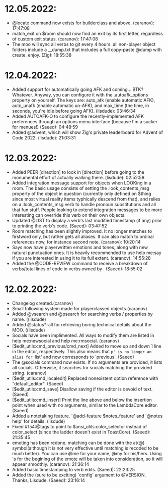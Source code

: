 # 12.05.2022:
- @locate command now exists for builderclass and above. (caranov): 17:47:08
- match_exit on $room should now find an exit by its first letter, regardless of custom exit status. (caranov): 17:47:08
- The moo will sync all verbs to git every 4 hours. all non-player object folders include a __dump.txt that includes a full copy-paste @dump with create. enjoy. (Zig): 18:55:38
# 12.04.2022:
- Added support for automatically going AFK and coming... BTK? Whatever. Anyway, you can configure it with the .autoafk_options property on yourself. The keys are: auto_afk (enable automatic AFK), auto_unafk (enable automatic un-AFK), and max_time (the time, in seconds, you're idle before going AFK). (lisdude): 03:46:34
- Added AUTOAFK-O to configure the recently-implemented AFK preferences through an options menu interface (because I'm a sucker for menues!) (Saeed): 04:48:59
- Added @advent, which will show Zig's private leaderboard for Advent of Code 2022. (lisdude): 21:03:31
# 12.03.2022:
- Added PEER [direction] to look in [direction] before going to the monumental effort of actually walking there. (lisdude): 02:52:58
- Added integration message support for objects when LOOKing in a room. The basic usage consists of setting the .look_contents_msg property of the object in question (currently only defined on $thing since most virtual reality items typhically descend from that), and relies on a :look_contents_msg verb to handle pronoun substitutions and all that fun stuff. People looking to extend integration messages to be more interesting can override this verb on their own objects.
- Updated @LIST to display a verb's last modified timestamp (if any) prior to printing the verb's code. (Saeed): 03:47:52
- Room matching has been slightly improved. It no longer matches to firstword only, but rather gets all aliases. It can also match to ordinal references now, for instance second note. (caranov): 10:20:14
- Says now have playerwritten emotions and tones, along with new natural punctuation ones. It is heavily recommended to use help me:say if you are interested in using it to its full extent. (caranov): 14:55:28
- Added the @CODE-REVIEW <player> command to receive a breakdown of verbs/total lines of code in verbs owned by <player>. (Saeed): 18:55:02
# 12.02.2022:
- Changelog created.(caranov)
- Small following system made for playerclassed objects.(caranov)
- Added @vsearch and @psearch for searching verbs / properties by name. ((lisdude)
- Added @status*-all for retrieving boring technical details about the MOO. ((lisdude)
- Socials have been implimented. All ways to modify them are listed in help me:newsocial and help me:rmsocial. (caranov)
- [$edit_utils:cmd_previous/cmd_next] Added to move up and down 1 line in the editor, respectively. This also means that `p' is no longer an alias for `list' and now corresponds to `previous'. (Saeed)
- The @socials command now exists. If no arguments are provided, it lists all socials. Otherwise, it searches for socials matching the provided string. (caranov)
- [$edit_utils:cmd_localedit] Replaced nonexistent option reference with "default_editor". (Saeed)
- [$edit_utils:cmd_save] Disallow saving if the editor is devoid of text. (Saeed)
- [$edit_utils:cmd_insert] Print the line above and below the insertion point when used with no arguments, similar to the LambdaCore editor. (Saeed)
- Added a notetaking feature. '@add-feature $notes_feature' and '@notes help' for details. (lisdude)
- Fixed #154:@tags to point to $ansi_utils:color_selector instead of color_select (since the ladder doesn't exist in ToastCore). (Saeed): 21:35:45
- emoting has been redone. matching can be done with the at(@) symbol(although it is not very effective until matching is recoded to be much better). You can use @me for your name, @my for his/hers. Using 's for the begining of the emote will be taken into consideration, so it will appear smoothly. (caranov): 21:36:14
- Added basic timestamping to verb edits. (Saeed): 22:23:25
- Added the (sure to be exciting) `config' argument to @VERSION. Thanks, Lisdude. (Saeed): 23:16:14
